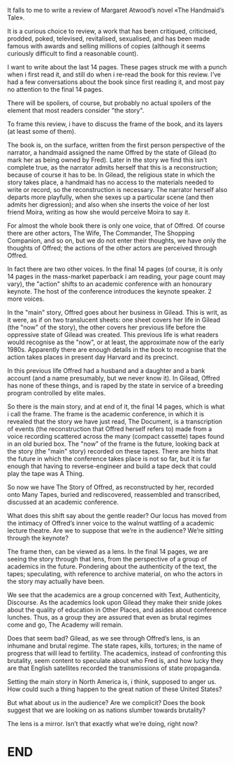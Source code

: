 [brutal]: #x-date "2023-09-26"
[brutal]: #author "David Jones"
[brutal]: #author "The final 14 pages"

It falls to me to write a review of Margaret Atwood’s novel
«The Handmaid’s Tale».

It is a curious choice to review, a work that has been
critiqued, criticised, prodded, poked, televised, revitalised,
sexualised, and has been made famous with awards and selling
millions of copies (although it seems curiously difficult to
find a reasonable count).

I want to write about the last 14 pages. These pages struck me
with a punch when i first read it, and still do when i re-read
the book for this review. I’ve had a few conversations
about the book since first reading it, and most
pay no attention to the final 14 pages.

There will be spoilers, of course, but probably no actual
spoilers of the element that most readers consider "the story".

To frame this review, i have to discuss the frame of the book,
and its layers (at least some of them).

The book is, on the surface, written from the first person
perspective of the narrator, a handmaid assigned the name Offred
by the state of Gilead (to mark her as being owned by Fred).
Later in the story we find this isn’t complete true, as the
narrator admits herself that this is a reconstruction;
because of course it has to be.
In Gilead, the religious state in which the story takes place,
a handmaid has no access to the materials needed to write or record,
so the reconstruction is necessary.
The narrator herself also departs more playfully, when
she sexes up a particular scene (and then admits her digression); and
also when she inserts the voice of her lost friend Moira, writing
as how she would perceive Moira to say it.

For almost the whole book there is only one voice,
that of Offred.
Of course there are other actors, The Wife, The Commander, The
Shopping Companion, and so on, but we do not enter their
thoughts, we have only the thoughts of Offred;
the actions of the other actors are perceived through Offred.

In fact there are two other voices.
In the final 14 pages (of course, it is only 14 pages in the
mass-market paperback i am reading, your page count may vary),
the "action" shifts to an academic conference with an honourary keynote.
The host of the conference introduces the keynote speaker.
2 more voices.

In the "main" story, Offred goes about her business in Gilead.
This is writ, as it were, as if on two translucent sheets:
one sheet covers her life in Gilead (the "now" of the story),
the other covers her previous life before the oppressive state of
Gilead was created.
This previous life is what readers would recognise as the "now",
or at least, the approximate now of the early 1980s.
Apparently there are enough details in the book to recognise
that the action takes places in present day Harvard and
its precinct.

In this previous life Offred had a husband and a daughter and a
bank account (and a name presumably, but we never know it).
In Gilead, Offred has none of these things, and
is raped by the state in service of a breeding program
controlled by elite males.

So there is the main story, and at end of it,
the final 14 pages, which is what i call the frame.
The frame is the academic conference, in which it is revealed
that the story we have just read, The Document, is a
transcription of events (the reconstruction that Offred herself
refers to) made from a voice recording scattered across the
many (compact cassette) tapes found in an old buried box.
The "now" of the frame is the future, looking back at the story
(the "main" story) recorded on these tapes.
There are hints that the future in which the conference takes
place is not so far, but it is far enough that having to
reverse-engineer and build a tape deck that could play the tape
was A Thing.

So now we have The Story of Offred, as reconstructed by her,
recorded onto Many Tapes, buried and rediscovered,
reassembled and transcribed, discussed at an academic
conference.

What does this shift say about the gentle reader? Our locus has
moved from the intimacy of Offred’s inner voice to the walnut
wattling of a academic lecture theatre.
Are we to suppose that we’re in the audience? We’re sitting
through the keynote?

The frame then, can be viewed as a lens. In the final 14 pages,
we are seeing the story through that lens, from the perspective of
a group of academics in the future. Pondering about the
authenticity of the text, the tapes; speculating, with reference
to archive material, on who the actors in the story may actually
have been.

We see that the academics are a group concerned with Text,
Authenticity, Discourse.
As the academics look upon Gilead they make their
snide jokes about the quality of education in Other Places,
and asides about conference lunches.
Thus, as a group they are assured that even as brutal regimes come
and go, The Academy will remain.

Does that seem bad? Gilead, as we see through Offred’s lens, is
an inhumane and brutal regime. The state rapes, kills, tortures;
in the name of progress that will lead to fertility.
The academics, instead of confronting this brutality, seem
content to speculate about who Fred is, and how lucky they are
that English satellites recorded the transmissions of state
propaganda.

Setting the main story in North America is, i think, supposed to
anger us. How could such a thing happen to the great nation of
these United States?

But what about us in the audience? Are we complicit?
Does the book suggest that we are looking on
as nations slumber towards brutality?

The lens is a mirror.
Isn’t that exactly what we’re doing, right now?

# END
